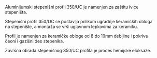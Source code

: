 Aluminijumski stepenišni profil 350/UC je namenjen za zaštitu ivice stepeništa.

Stepenišni profil 350/UC se postavlja prilikom ugradnje keramičkih obloga na stepenište, a montaža se vrši uglavnom lepkovima za keramiku.

Profil je namenjen za keramičke obloge od 8 do 10mm debljine i pokriva čeoni i gazišni deo stepenika.

Završna obrada stepenišnog 350/UC profila je proces hemijske eloksaže.